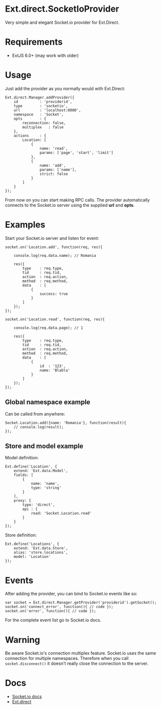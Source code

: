# Ext.direct.SocketIoProvider
Very simple and elegant Socket.io provider for Ext.Direct.

# Requirements
- ExtJS 6.0+ (may work with older)

# Usage

Just add the provider as you normally would with Ext.Direct:

```
Ext.direct.Manager.addProvider({
    id          : 'providerid',
    type        : 'socketio',
    url         : 'localhost:8080',
    namespace   : 'Socket',
    opts        : {
        reconnection: false,
        multiplex   : false
    },
    actions     : {
        Location: [
            {
                name: 'read',
                params: ['page', 'start', 'limit']
            },
            {
                name: 'add',
                params: ['name'],
                strict: false
            }
        ]
    }
});
```

From now on you can start making RPC calls.
The provider automatically connects to the Socket.io server using the supplied **url** and **opts**.

# Examples

Start your Socket.io server and listen for event:

```
socket.on('Location.add', function(req, res){

    console.log(req.data.name); // Romania

    res({
        type    : req.type,
        tid     : req.tid,
        action  : req.action,
        method  : req.method,
        data    : [
            {
                success: true
            }
        ]
    });
});

socket.on('Location.read', function(req, res){

    console.log(req.data.page); // 1

    res({
        type    : req.type,
        tid     : req.tid,
        action  : req.action,
        method  : req.method,
        data    : [
            {
                id  : '123',
                name: 'Blabla'
            }
        ]
    });
});

```

## Global namespace example

Can be called from anywhere:

```
Socket.Location.add({name: 'Romania'}, function(result){
    // console.log(result);
});
```

## Store and model example

Model definition:

```
Ext.define('Location', {
    extend: 'Ext.data.Model',
    fields: [
        {
            name: 'name',
            type: 'string'
        }
    ],
    proxy: {
        type: 'direct',
        api : {
            read: 'Socket.Location.read'
        }
    }
});
```

Store definition:

```
Ext.define('Locations', {
    extend: 'Ext.data.Store',
    alias: 'store.locations',
    model: 'Location'
});

```

# Events

After adding the provider, you can bind to Socket.io events like so:

```
var socket = Ext.direct.Manager.getProvider('providerid').getSocket();
socket.on('connect_error', function(){ // code });
socket.on('error', function(){ // code });
```

For the complete event list go to Socket.io docs.

# Warning

Be aware Socket.io's connection multiplex feature. Socket.io uses the same connection for multiple namespaces. Therefore when you call `socket.disconnect()` it doesn't really close the connection to the server.

# Docs

- [Socket.io docs](http://socket.io/docs/)
- [Ext.direct](http://docs.sencha.com/extjs/6.0/backend_connectors/direct/specification.html)